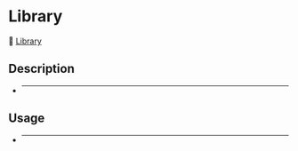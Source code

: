 # Library

🔗 <a href="https://klupka.github.io/WeatherWebApp/">Library</a>

## Description
- ***

## Usage
- ***
